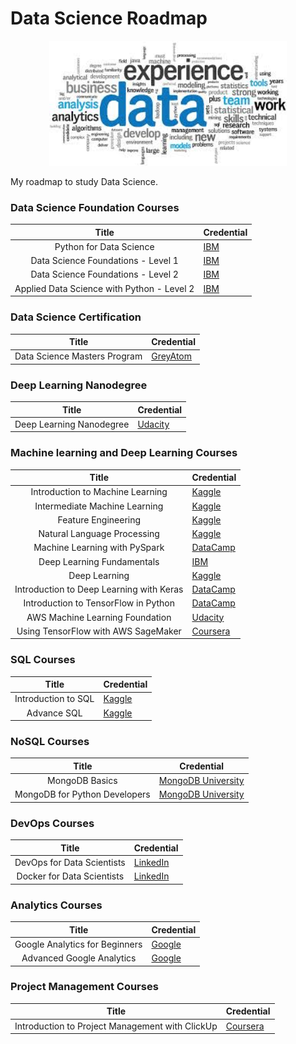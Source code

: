 # Data Science Roadmap

<p align="center"> 
<img src="image/images.jpg" height = 200)>
</p>

My roadmap to study Data Science.

### Data Science Foundation Courses
| Title | Credential |
| :---: | --- | 
| Python for Data Science | [IBM](https://www.youracclaim.com/badges/cb131a9f-5c1e-42af-828c-2df4fa1637ad/linked_in_profile) | 
| Data Science Foundations - Level 1 | [IBM](https://www.youracclaim.com/badges/581e9040-23aa-49eb-ad48-742257e5e584/linked_in_profile)  |
| Data Science Foundations - Level 2  | [IBM](https://www.youracclaim.com/badges/63145b04-10e9-4024-9fc8-8c5b4ab2da5b/linked_in_profile) |
| Applied Data Science with Python - Level 2 | [IBM](https://www.youracclaim.com/badges/e4052b79-8edc-4382-91a5-dc60e3fe563b/linked_in_profile) |

### Data Science Certification
| Title | Credential |
| :---: | --- | 
| Data Science Masters Program | [GreyAtom](https://home.greyatom.com/settings/profile/certificate/4a5c66c4-0396-4c68-8c18-8eb61ffcc3f6)


### Deep Learning Nanodegree
| Title | Credential |
| :---: | --- | 
| Deep Learning Nanodegree | [Udacity](https://graduation.udacity.com/confirm/GPJ63YNV)


### Machine learning and Deep Learning Courses
| Title | Credential |
| :---: | --- | 
| Introduction to Machine Learning | [Kaggle](https://www.kaggle.com/learn/certification/shrikantnaidu/intro-to-machine-learning) |
| Intermediate Machine Learning | [Kaggle](https://www.kaggle.com/learn/certification/shrikantnaidu/intermediate-machine-learning) |
| Feature Engineering | [Kaggle](https://www.kaggle.com/learn/certification/shrikantnaidu/feature-engineering) |
| Natural Language Processing | [Kaggle](https://www.kaggle.com/learn/certification/shrikantnaidu/natural-language-processing) | 
| Machine Learning with PySpark | [DataCamp](https://www.datacamp.com/statement-of-accomplishment/course/7c0c2d634c5a61c40ef3e8f88f74636bbee9af4e) |
| Deep Learning Fundamentals | [IBM](https://courses.cognitiveclass.ai/certificates/2106577eb2c748889b9034ee1d70312f) |
| Deep Learning | [Kaggle](https://www.kaggle.com/learn/certification/shrikantnaidu/deep-learning) |
| Introduction to Deep Learning with Keras | [DataCamp](https://www.datacamp.com/statement-of-accomplishment/course/4d5620f08ebd82acbbf1ac363161d49c87ba856d) |
| Introduction to TensorFlow in Python | [DataCamp](https://www.datacamp.com/statement-of-accomplishment/course/7800476b38442499b5a7f8228e8a6e2d4722359f) |
| AWS Machine Learning Foundation | [Udacity](https://github.com/shrikantnaidu/Data-Science-Roadmap/blob/master/Certificates/Udacity/Udacity_AWS_ML.pdf) |
| Using TensorFlow with AWS SageMaker | [Coursera](https://github.com/shrikantnaidu/Data-Science-Roadmap/blob/master/Certificates/Coursera/Coursera-Using%20TensorFlow%20with%20Amazon%20Sagemaker.pdf) |

### SQL Courses
| Title | Credential |
| :---: | --- | 
| Introduction to SQL | [Kaggle](https://www.kaggle.com/learn/certification/shrikantnaidu/intro-to-sql) |
| Advance SQL | [Kaggle](https://www.kaggle.com/learn/certification/shrikantnaidu/advanced-sql) |

### NoSQL Courses
| Title | Credential |
| :---: | --- | 
| MongoDB Basics| [MongoDB University](http://university.mongodb.com/course_completion/1a649722-2bbe-4a12-9047-e8b9a3a1cffe) |
| MongoDB for Python Developers | [MongoDB University](https://university.mongodb.com/course_completion/625c8004-7bb7-4f7c-a112-e830434636c5) |

### DevOps Courses
| Title | Credential |
| :---: | --- | 
| DevOps for Data Scientists | [LinkedIn](https://github.com/shrikantnaidu/Data-Science-Roadmap/blob/master/Certificates/LinkedIn%20Learning/CertificateOfCompletion_Devops%20For%20Data%20Scientists.pdf) |
| Docker for Data Scientists | [LinkedIn](https://github.com/shrikantnaidu/Data-Science-Roadmap/blob/master/Certificates/LinkedIn%20Learning/CertificateOfCompletion_Docker%20For%20Data%20Scientists.pdf) |

### Analytics Courses
| Title | Credential |
| :---: | --- | 
| Google Analytics for Beginners | [Google](https://analytics.google.com/analytics/academy/certificate/rzJmdu7ZTtuhKmVVlkIu4Q) |
| Advanced Google Analytics | [Google](https://analytics.google.com/analytics/academy/certificate/bMYlNMT4Tb2H8GZZNNevjg) |

### Project Management Courses
| Title | Credential |
| :---: | --- | 
| Introduction to Project Management with ClickUp | [Coursera](https://coursera.org/share/824d20cd33bb9bfe14834c4af4d040d2) | 
